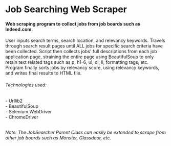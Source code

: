 # Job Searching Web Scraper
<h4> Web scraping program to collect jobs from job boards such as Indeed.com. </h4>
<p>User inputs search terms, search location, and relevancy keywords. Travels through search result pages until ALL jobs for specific search criteria have been collected. Script then collects jobs' full descriptions from each job application page, straining the entire page using BeautifulSoup to only retain text related tags such as p, h1-6, ul, ol, li, formatting tags, etc. 
<br>Program finally sorts jobs by relevancy score, using relevancy keywords, and writes final results to HTML file. </p>


<h6>Technologies used: </h6>
- Urllib2<br>
- BeautifulSoup<br>
- Selenium WebDriver<br>
- ChromeDriver<br><br>

<p><i>Note: The JobSearcher Parent Class can easily be extended to scrape from other job boards such as Monster, Glassdoor, etc.</i><p>
